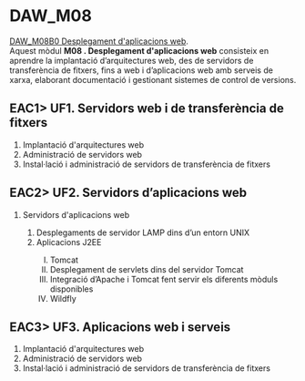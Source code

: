 # DAW_M08
<u>DAW_M08B0 Desplegament d'aplicacions web</u>. <br>
Aquest mòdul <b>M08 . Desplegament d'aplicacions web</b>
consisteix en aprendre la implantació d’arquitectures web, des de servidors de transferència de fitxers, fins a web i d’aplicacions web amb serveis de xarxa, elaborant documentació i gestionant sistemes de control de versions.

<h2>EAC1> UF1. Servidors web i de transferència de fitxers</h2>
<ol type="1">
  <li>Implantació d'arquitectures web</li>
  <li>Administració de servidors web</li>
  <li>Instal·lació i administració de servidors de transferència de fitxers</li>
</ol>
<h2>EAC2> UF2. Servidors d’aplicacions web</h2>
<ol type="1">
  <li>Servidors d'aplicacions web</li>
    <ol type="1">
      <li>Desplegaments de servidor LAMP dins d’un entorn UNIX</li>
      <li>Aplicacions J2EE</li>
        <ol type="I">
          <li>Tomcat</li>
          <li>Desplegament de servlets dins del servidor Tomcat</li>
          <li>Integració d’Apache i Tomcat fent servir els diferents mòduls disponibles</li>
          <li>Wildfly</li>
        </ol>
    </ol>
</ol>
<h2>EAC3> UF3. Aplicacions web i serveis</h2>
<ol type="1">
  <li>Implantació d'arquitectures web</li>
  <li>Administració de servidors web</li>
  <li>Instal·lació i administració de servidors de transferència de fitxers</li>
</ol>
